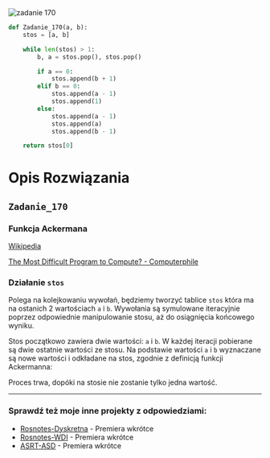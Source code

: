 <picture>
  <source srcset="../../srt/zbior_zadan/170.png" media="(prefers-color-scheme: light)">
  <source srcset="../../srt/zbior_zadan/black_170.png" media="(prefers-color-scheme: dark)">
  <img src="../../srt/zbior_zadan/black_170.png" alt="zadanie 170">
</picture>

```python
def Zadanie_170(a, b):
    stos = [a, b]

    while len(stos) > 1:
        b, a = stos.pop(), stos.pop()

        if a == 0:
            stos.append(b + 1)
        elif b == 0:
            stos.append(a - 1)
            stos.append(1)
        else:
            stos.append(a - 1)
            stos.append(a)
            stos.append(b - 1)

    return stos[0]

```
# Opis Rozwiązania

## `Zadanie_170`

### Funkcja Ackermana 
[Wikipedia](https://pl.wikipedia.org/wiki/Funkcja_Ackermanna)

[The Most Difficult Program to Compute? - Computerphile](https://www.youtube.com/watch?v=i7sm9dzFtEI&t)

### Działanie `stos`
Polega na kolejkowaniu wywołań, będziemy tworzyć tablice `stos` która ma na ostanich 2 wartościach `a` i `b`.
Wywołania są symulowane iteracyjnie poprzez odpowiednie manipulowanie stosu, aż do osiągnięcia końcowego wyniku.

Stos początkowo zawiera dwie wartości: `a` i `b`.
W każdej iteracji pobierane są dwie ostatnie wartości ze stosu.
Na podstawie wartości `a` i `b` wyznaczane są nowe wartości
i odkładane na stos, zgodnie z definicją funkcji Ackermanna:

Proces trwa, dopóki na stosie nie zostanie tylko jedna wartość.


---
### Sprawdź też moje inne projekty z odpowiedziami:
- [Rosnotes-Dyskretna](https://github.com/kamilGie/Rosnotes-Dyskretna) - Premiera wkrótce
- [Rosnotes-WDI](https://github.com/kamilGie/Rosnotes-WDI) - Premiera wkrótce
- [ASRT-ASD](https://github.com/kamilGie/Rosnotes-Dyskretna) - Premiera wkrótce
